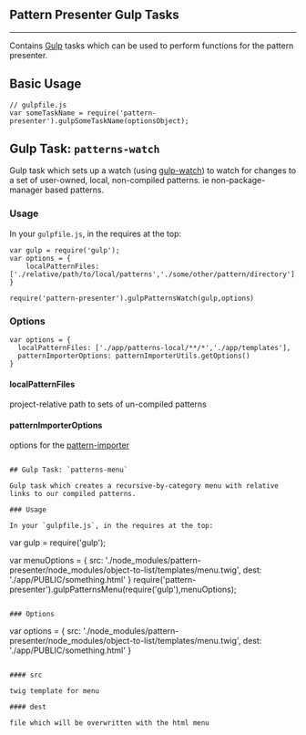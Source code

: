 Pattern Presenter Gulp Tasks
---
---

Contains [Gulp](http://gulpjs.com) tasks which can be used to perform functions for the pattern presenter.

## Basic Usage

```
// gulpfile.js
var someTaskName = require('pattern-presenter').gulpSomeTaskName(optionsObject);
```

## Gulp Task: `patterns-watch`

Gulp task which sets up a watch (using [gulp-watch](https://www.npmjs.com/package/gulp-watch)) to watch for changes to a set of user-owned, local, non-compiled patterns. ie non-package-manager based patterns.

### Usage

In your `gulpfile.js`, in the requires at the top:
```
var gulp = require('gulp');
var options = {
	localPatternFiles: ['./relative/path/to/local/patterns','./some/other/pattern/directory']
}

require('pattern-presenter').gulpPatternsWatch(gulp,options)
```

### Options

```
var options = {
  localPatternFiles: ['./app/patterns-local/**/*','./app/templates'],
  patternImporterOptions: patternImporterUtils.getOptions()
}
```

#### localPatternFiles

project-relative path to sets of un-compiled patterns

#### patternImporterOptions

options for the [pattern-importer](https://github.com/scottnath/pattern-importer)


```

## Gulp Task: `patterns-menu`

Gulp task which creates a recursive-by-category menu with relative links to our compiled patterns.

### Usage

In your `gulpfile.js`, in the requires at the top:
```
var gulp = require('gulp');

var menuOptions = {
  src: './node_modules/pattern-presenter/node_modules/object-to-list/templates/menu.twig',
  dest: './app/PUBLIC/something.html'
}
require('pattern-presenter').gulpPatternsMenu(require('gulp'),menuOptions);
```

### Options

```
var options = {
  src: './node_modules/pattern-presenter/node_modules/object-to-list/templates/menu.twig',
  dest: './app/PUBLIC/something.html'
}
```

#### src

twig template for menu

#### dest

file which will be overwritten with the html menu
